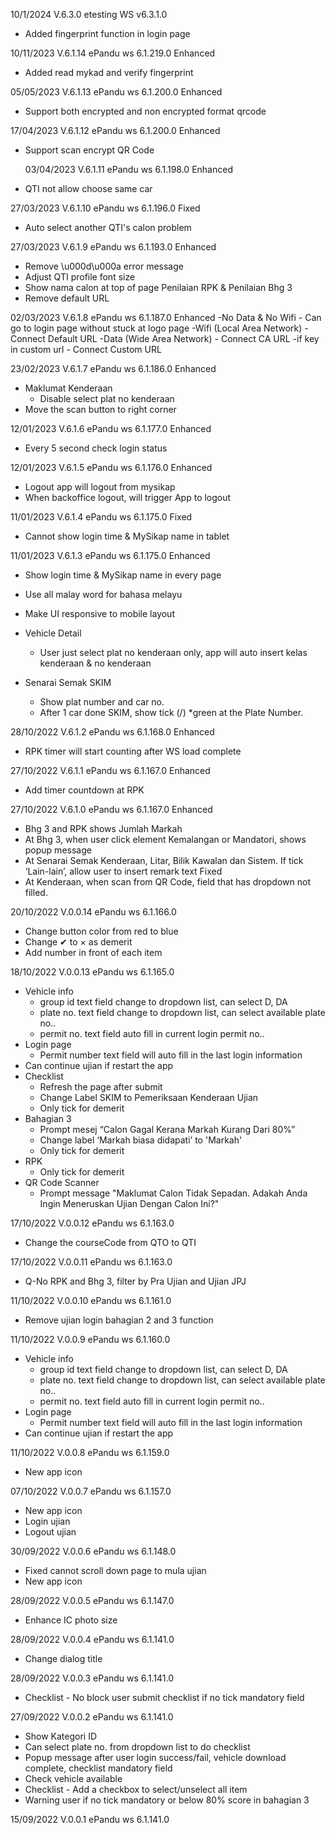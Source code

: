 10/1/2024 V.6.3.0
etesting WS v6.3.1.0
- Added fingerprint function in login page

10/11/2023 V.6.1.14
ePandu ws 6.1.219.0
Enhanced

- Added read mykad and verify fingerprint

05/05/2023 V.6.1.13
ePandu ws 6.1.200.0
Enhanced

- Support both encrypted and non encrypted format qrcode

17/04/2023 V.6.1.12
ePandu ws 6.1.200.0
Enhanced

- Support scan encrypt QR Code

  03/04/2023 V.6.1.11
  ePandu ws 6.1.198.0
  Enhanced

- QTI not allow choose same car

27/03/2023 V.6.1.10
ePandu ws 6.1.196.0
Fixed

- Auto select another QTI's calon problem

27/03/2023 V.6.1.9
ePandu ws 6.1.193.0
Enhanced

- Remove \u000d\u000a error message
- Adjust QTI profile font size
- Show nama calon at top of page Penilaian RPK & Penilaian Bhg 3
- Remove default URL

02/03/2023 V.6.1.8
ePandu ws 6.1.187.0
Enhanced
-No Data & No Wifi - Can go to login page without stuck at logo page
-Wifi (Local Area Network) - Connect Default URL
-Data (Wide Area Network) - Connect CA URL
-if key in custom url - Connect Custom URL

23/02/2023 V.6.1.7
ePandu ws 6.1.186.0
Enhanced

- Maklumat Kenderaan
  - Disable select plat no kenderaan
- Move the scan button to right corner

12/01/2023 V.6.1.6
ePandu ws 6.1.177.0
Enhanced

- Every 5 second check login status

12/01/2023 V.6.1.5
ePandu ws 6.1.176.0
Enhanced

- Logout app will logout from mysikap
- When backoffice logout, will trigger App to logout

11/01/2023 V.6.1.4
ePandu ws 6.1.175.0
Fixed

- Cannot show login time & MySikap name in tablet

11/01/2023 V.6.1.3
ePandu ws 6.1.175.0
Enhanced

- Show login time & MySikap name in every page
- Use all malay word for bahasa melayu
- Make UI responsive to mobile layout

- Vehicle Detail

  - User just select plat no kenderaan only, app will auto insert kelas kenderaan & no kenderaan

- Senarai Semak SKIM
  - Show plat number and car no.
  - After 1 car done SKIM, show tick (/) \*green at the Plate Number.

28/10/2022 V.6.1.2
ePandu ws 6.1.168.0
Enhanced

- RPK timer will start counting after WS load complete

27/10/2022 V.6.1.1
ePandu ws 6.1.167.0
Enhanced

- Add timer countdown at RPK

27/10/2022 V.6.1.0
ePandu ws 6.1.167.0
Enhanced

- Bhg 3 and RPK shows Jumlah Markah
- At Bhg 3, when user click element Kemalangan or Mandatori, shows popup message
- At Senarai Semak Kenderaan, Litar, Bilik Kawalan dan Sistem. If tick ‘Lain-lain’, allow user to insert remark text
  Fixed
- At Kenderaan, when scan from QR Code, field that has dropdown not filled.

20/10/2022 V.0.0.14
ePandu ws 6.1.166.0

- Change button color from red to blue
- Change ✔ to × as demerit
- Add number in front of each item

18/10/2022 V.0.0.13
ePandu ws 6.1.165.0

- Vehicle info
  - group id text field change to dropdown list, can select D, DA
  - plate no. text field change to dropdown list, can select available plate no..
  - permit no. text field auto fill in current login permit no..
- Login page
  - Permit number text field will auto fill in the last login information
- Can continue ujian if restart the app
- Checklist
  - Refresh the page after submit
  - Change Label SKIM to Pemeriksaan Kenderaan Ujian
  - Only tick for demerit
- Bahagian 3
  - Prompt mesej “Calon Gagal Kerana Markah Kurang Dari 80%”
  - Change label ‘Markah biasa didapati’ to 'Markah'
  - Only tick for demerit
- RPK
  - Only tick for demerit
- QR Code Scanner
  - Prompt message "Maklumat Calon Tidak Sepadan. Adakah Anda Ingin Meneruskan Ujian Dengan Calon Ini?"

17/10/2022 V.0.0.12
ePandu ws 6.1.163.0

- Change the courseCode from QTO to QTI

17/10/2022 V.0.0.11
ePandu ws 6.1.163.0

- Q-No RPK and Bhg 3, filter by Pra Ujian and Ujian JPJ

11/10/2022 V.0.0.10
ePandu ws 6.1.161.0

- Remove ujian login bahagian 2 and 3 function

11/10/2022 V.0.0.9
ePandu ws 6.1.160.0

- Vehicle info
  - group id text field change to dropdown list, can select D, DA
  - plate no. text field change to dropdown list, can select available plate no..
  - permit no. text field auto fill in current login permit no..
- Login page
  - Permit number text field will auto fill in the last login information
- Can continue ujian if restart the app

11/10/2022 V.0.0.8
ePandu ws 6.1.159.0

- New app icon

07/10/2022 V.0.0.7
ePandu ws 6.1.157.0

- New app icon
- Login ujian
- Logout ujian

30/09/2022 V.0.0.6
ePandu ws 6.1.148.0

- Fixed cannot scroll down page to mula ujian
- New app icon

28/09/2022 V.0.0.5
ePandu ws 6.1.147.0

- Enhance IC photo size

28/09/2022 V.0.0.4
ePandu ws 6.1.141.0

- Change dialog title

28/09/2022 V.0.0.3
ePandu ws 6.1.141.0

- Checklist - No block user submit checklist if no tick mandatory field

27/09/2022 V.0.0.2
ePandu ws 6.1.141.0

- Show Kategori ID
- Can select plate no. from dropdown list to do checklist
- Popup message after user login success/fail, vehicle download complete, checklist mandatory field
- Check vehicle available
- Checklist - Add a checkbox to select/unselect all item
- Warning user if no tick mandatory or below 80% score in bahagian 3

15/09/2022 V.0.0.1
ePandu ws 6.1.141.0
